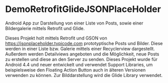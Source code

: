 # DemoRetrofitGlideJSONPlaceHolder
Android App zur Darstellung von einer Liste von Posts, sowie einer Bildergalerie mittels Retrofit und Glide.

Dieses Projekt holt mittels Retrofit und GSON von https://jsonplaceholder.typicode.com prototyptische Posts und Bilder.
Diese werden in einer Liste bzw. Galerie mittels einer Recyclerview dargestellt. Außerdem werden Detailviews angeboten
und die Möglichkeit, neue Posts zu erstellen und diese an den Server zu senden.
Dieses Projekt wurde für Android 4.4 und neuer entwickelt und verwendet Support Libraries, um beispielsweise den
Floating Action Button auch in älteren Versionen verwenden zu können.
Zur Bilddarstellung wird die Glide Library verwendet.

